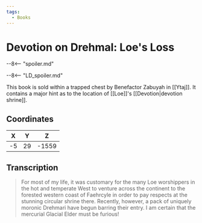 ```yaml
---
tags:
  - Books
---
```

# Devotion on Drehmal: Loe's Loss

--8<-- "spoiler.md"

--8<-- "LD_spoiler.md"

This book is sold within a trapped chest by Benefactor Zabuyah in [[Ytaj]]. It contains a major hint as to the location of [[Loe]]'s [[Devotion|devotion shrine]].

## Coordinates
| **X** | **Y** | **Z**  |
| :---: | :---: | :----: |
| -5  |  29  | -1559 |

## Transcription
> For most of my life, it was customary for the many Loe worshippers in the hot and temperate West to venture across the continent to the forested western coast of Faehrcyle in order to pay respects at the stunning circular shrine there. Recently, however, a pack of uniquely moronic Drehmari have begun barring their entry. I am certain that the mercurial Glacial Elder must be furious!

